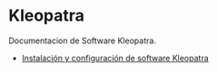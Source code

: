 # Kleopatra 
Documentacion de Software Kleopatra. 


* [Instalación y configuración de software Kleopatra](guia/instalacion.rst)
